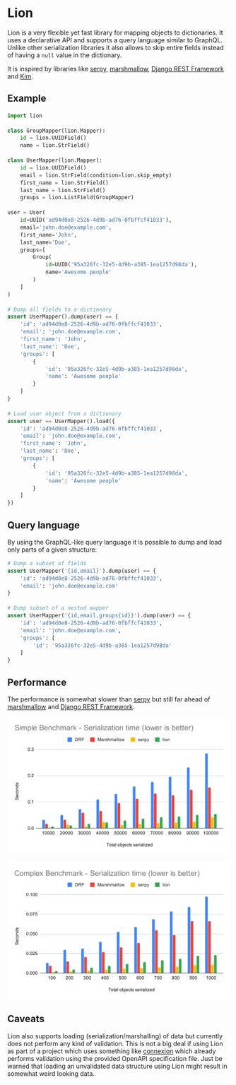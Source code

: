 # Lion

Lion is a very flexible yet fast library for mapping objects to
dictionaries. It uses a declarative API and supports a query language
similar to GraphQL. Unlike other serialization libraries it also
allows to skip entire fields instead of having a ``null`` value
in the dictionary.

It is inspired by libraries like [serpy][serpy], [marshmallow][marshmallow],
[Django REST Framework][drf] and [Kim][kim].

## Example

```python
import lion

class GroupMapper(lion.Mapper):
    id = lion.UUIDField()
    name = lion.StrField()

class UserMapper(lion.Mapper):
    id = lion.UUIDField()
    email = lion.StrField(condition=lion.skip_empty)
    first_name = lion.StrField()
    last_name = lion.StrField()
    groups = lion.ListField(GroupMapper)

user = User(
    id=UUID('ad94d0e8-2526-4d9b-ad76-0fbffcf41033'),
    email='john.doe@example.com',
    first_name='John',
    last_name='Doe',
    groups=[
        Group(
            id=UUID('95a326fc-32e5-4d9b-a385-1ea1257d98da'),
            name='Awesome people'
        )
    ]
)

# Dump all fields to a dictionary
assert UserMapper().dump(user) == {
    'id': 'ad94d0e8-2526-4d9b-ad76-0fbffcf41033',
    'email': 'john.doe@example.com',
    'first_name': 'John',
    'last_name': 'Doe',
    'groups': [
        {
            'id': '95a326fc-32e5-4d9b-a385-1ea1257d98da',
            'name': 'Awesome people'
        }
    ]
}

# Load user object from a dictionary
assert user == UserMapper().load({
    'id': 'ad94d0e8-2526-4d9b-ad76-0fbffcf41033',
    'email': 'john.doe@example.com',
    'first_name': 'John',
    'last_name': 'Doe',
    'groups': [
        {
            'id': '95a326fc-32e5-4d9b-a385-1ea1257d98da',
            'name': 'Awesome people'
        }
    ]
})
```

## Query language

By using the GraphQL-like query language it is possible
to dump and load only parts of a given structure:

```python
# Dump a subset of fields
assert UserMapper('{id,email}').dump(user) == {
    'id': 'ad94d0e8-2526-4d9b-ad76-0fbffcf41033',
    'email': 'john.doe@example.com'
}

# Dump subset of a nested mapper
assert UserMapper('{id,email,groups{id}}').dump(user) == {
    'id': 'ad94d0e8-2526-4d9b-ad76-0fbffcf41033',
    'email': 'john.doe@example.com',
    'groups': [
        'id': '95a326fc-32e5-4d9b-a385-1ea1257d98da'
    ]
}
```

## Performance

The performance is somewhat slower than [serpy][serpy] but still far ahead of [marshmallow][marshmallow] and [Django REST Framework][drf].

![Simple Benchmark](https://raw.githubusercontent.com/bikeshedder/lion/master/docs/benchmark-chart-simple.svg)

![Complex Benchmark](https://raw.githubusercontent.com/bikeshedder/lion/master/docs/benchmark-chart-complex.svg)

## Caveats

Lion also supports loading (serialization/marshalling) of data but currently does not perform any kind of validation. This is not a big deal if using Lion as part of a project which uses something like [connexion][connexion] which already performs validation using the provided OpenAPI specification file. Just be warned that loading an unvalidated data structure using Lion might result in somewhat weird looking data.


[serpy]: https://pypi.python.org/pypi/serpy
[marshmallow]: https://pypi.python.org/pypi/marshmallow/
[kim]: https://pypi.python.org/pypi/py-kim
[drf]: https://pypi.python.org/pypi/djangorestframework
[connexion]: https://pypi.org/project/connexion/
